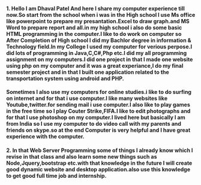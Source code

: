 #### 1. Hello I am Dhaval Patel And here I share my computer experience till now.So start from the school when i was in the High school I use Ms office like powerpoint to prepare my presantation.Excel to draw graph.and MS Word to prepare report and all.in my high school i also do some basic HTML programming in the computer.I like to do work on computer so After Completion of High school I did my Bachlor degree in information & Technology field.In my College I used my computer for verious perpose.I did lots of programming in Java,C,C#,Php etc.I did my all programming assignment on my computers.I did one project in that I made one website using php on my computer and it was a great experiance,I do my final semester project and in that I built one application related to the transportation system using android and PHP.
#### Sometimes I also use my computers for online studies.i like to do surfing on internet and for that i use computer.I like many websites like Youtube,twitter.for sending mail i use computer.I also like to play games in the free time so I play Couter Strike,FIFA.I like to edit photographs and for that I use photoshop on my computer.I lived here but basically I am from India so I use my computer to do video call with my parents and friends on skype.so at the end Computer is very helpful and I have great experience with the computer.
#### 2. In that Web Server Programming some of things I already know which I revise in that class and also learn some new things such as Node,Jquery,bootstrap etc.with that knowledge in the future I will create good dynamic website and desktop application.also use this knowledge to get good full time job and internship.

